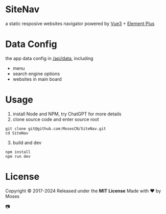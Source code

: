 # SiteNav

a static resposive websites navigator powered by [Vue3](https://vuejs.org) + [Element Plus](https://element-plus.org)

# Data Config

the app data config in [/api/data](./api/data/), including

- menu
- search engine options
- websites in main board

# Usage

1. install Node and NPM, try ChatGPT for more details
2. clone source code and enter source root

```shell
git clone git@github.com:MosesCN/SiteNav.git
cd SiteNav
```

3. build and dev

```shell
npm install
npm run dev
```

# License

Copyright © 2017-2024 Released under the **MIT License** Made with ❤️ by Moses

📷
